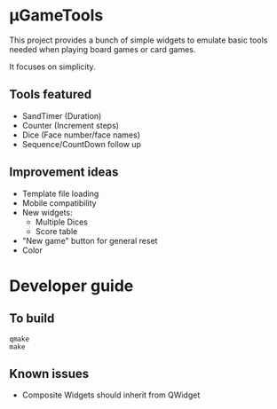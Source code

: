 # µGameTools

This project provides a bunch of simple widgets to emulate basic tools needed when playing board games or card games.

It focuses on simplicity.

## Tools featured

- SandTimer (Duration)
- Counter (Increment steps)
- Dice (Face number/face names)
- Sequence/CountDown follow up

## Improvement ideas

- Template file loading
- Mobile compatibility
- New widgets:
   - Multiple Dices
   - Score table
- "New game" button for general reset
- Color


# Developer guide

## To build

```
qmake
make
```

## Known issues

- Composite Widgets should inherit from QWidget
